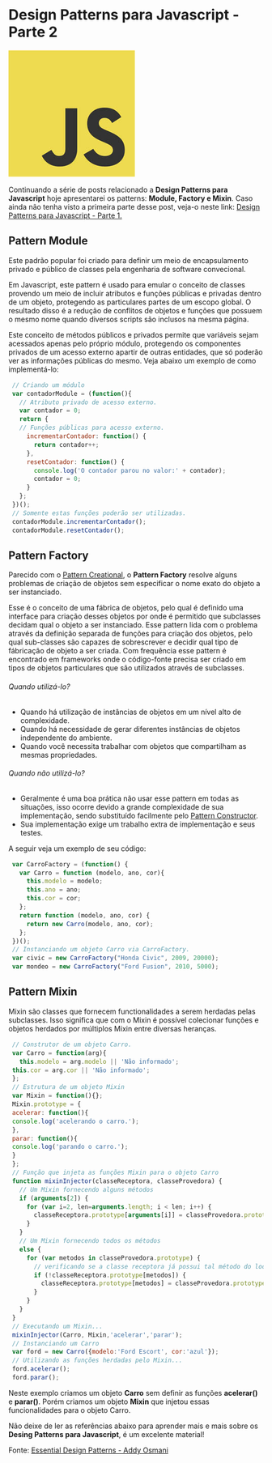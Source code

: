# Design Patterns para Javascript - Parte 2

![Javascript Desing Pattenrs](../images/javascript-logo.jpg "Javascript Desing Pattenrs")

Continuando a série de posts relacionado a **Design Patterns para Javascript** hoje apresentarei os patterns: **Module, Factory e Mixin**. Caso ainda não tenha visto a primeira parte desse post, veja-o neste link: [Design Patterns para Javascript - Parte 1.](../design-patterns-para-javascript-parte-1/ "Design Patterns para Javascript – Parte 1")

## Pattern Module

Este padrão popular foi criado para definir um meio de encapsulamento privado e público de classes pela engenharia de software convecional.

Em Javascript, este pattern é usado para emular o conceito de classes provendo um meio de incluir atributos e funções públicas e privadas dentro de um objeto, protegendo as particulares partes de um escopo global. O resultado disso é a redução de conflitos de objetos e funções que possuem o mesmo nome quando diversos scripts são inclusos na mesma página.

Este conceito de métodos públicos e privados permite que variáveis sejam acessados apenas pelo próprio módulo, protegendo os componentes privados de um acesso externo apartir de outras entidades, que só poderão ver as informações públicas do mesmo. Veja abaixo um exemplo de como implementá-lo:

``` javascript
 // Criando um módulo
 var contadorModule = (function(){
   // Atributo privado de acesso externo.
   var contador = 0;
   return {
   // Funções públicas para acesso externo.
     incrementarContador: function() {
       return contador++;
     },
     resetContador: function() {
       console.log('O contador parou no valor:' + contador);
       contador = 0;
     }
   };
 })();
 // Somente estas funções poderão ser utilizadas.
 contadorModule.incrementarContador();
 contadorModule.resetContador();
``` 

## Pattern Factory

Parecido com o [Pattern Creational](../design-patterns-para-javascript-parte-1/ "Design Patterns para Javascript – Parte 1"), o **Pattern Factory** resolve alguns problemas de criação de objetos sem especificar o nome exato do objeto a ser instanciado.

Esse é o conceito de uma fábrica de objetos, pelo qual é definido uma interface para criação desses objetos por onde é permitido que subclasses decidam qual o objeto a ser instanciado. Esse pattern lida com o problema através da definição separada de funções para criação dos objetos, pelo qual sub-classes são capazes de sobrescrever e decidir qual tipo de fábricação de objeto a ser criada. Com frequência esse pattern é encontrado em frameworks onde o código-fonte precisa ser criado em tipos de objetos particulares que são utilizados através de subclasses.

###### Quando utilizá-lo?

*   Quando há utilização de instâncias de objetos em um nível alto de complexidade.
*   Quando há necessidade de gerar diferentes instâncias de objetos independente do ambiente.
*   Quando você necessita trabalhar com objetos que compartilham as mesmas propriedades.

###### Quando não utilizá-lo?

*   Geralmente é uma boa prática não usar esse pattern em todas as situações, isso ocorre devido a grande complexidade de sua implementação, sendo substituído facilmente pelo [Pattern Constructor](../design-patterns-para-javascript-parte-1/ "Design Patterns para Javascript – Parte 1").
*   Sua implementação exige um trabalho extra de implementação e seus testes.

A seguir veja um exemplo de seu código:

``` javascript
 var CarroFactory = (function() {
   var Carro = function (modelo, ano, cor){
     this.modelo = modelo;
     this.ano = ano;
     this.cor = cor;
   };
   return function (modelo, ano, cor) {
     return new Carro(modelo, ano, cor);
   };
 })();
 // Instanciando um objeto Carro via CarroFactory.
 var civic = new CarroFactory("Honda Civic", 2009, 20000);
 var mondeo = new CarroFactory("Ford Fusion", 2010, 5000);
``` 

## Pattern Mixin

Mixin são classes que fornecem functionalidades a serem herdadas pelas subclasses. Isso significa que com o Mixin é possível colecionar funções e objetos herdados por múltiplos Mixin entre diversas heranças.

``` javascript
 // Construtor de um objeto Carro.
 var Carro = function(arg){
   this.modelo = arg.modelo || 'Não informado';
 this.cor = arg.cor || 'Não informado';
 };
 // Estrutura de um objeto Mixin
 var Mixin = function(){};
 Mixin.prototype = {
 acelerar: function(){
 console.log('acelerando o carro.');
 },
 parar: function(){
 console.log('parando o carro.');
 }
 };
 // Função que injeta as funções Mixin para o objeto Carro
 function mixinInjector(classeReceptora, classeProvedora) {
   // Um Mixin fornecendo alguns métodos
   if (arguments[2]) {
     for (var i=2, len=arguments.length; i < len; i++) {
       classeReceptora.prototype[arguments[i]] = classeProvedora.prototype[arguments[i]];
     }
   }
   // Um Mixin fornecendo todos os métodos
   else {
     for (var metodos in classeProvedora.prototype) {
       // verificando se a classe receptora já possui tal método do loop...
       if (!classeReceptora.prototype[metodos]) {
         classeReceptora.prototype[metodos] = classeProvedora.prototype[metodos];
       }
     }
   }
 }
 // Executando um Mixin...
 mixinInjector(Carro, Mixin,'acelerar','parar');
 // Instanciando um Carro
 var ford = new Carro({modelo:'Ford Escort', cor:'azul'});
 // Utilizando as funções herdadas pelo Mixin...
 ford.acelerar();
 ford.parar();
``` 

Neste exemplo criamos um objeto **Carro** sem definir as funções **acelerar()** e **parar()**. Porém criamos um objeto **Mixin** que injetou essas funcionalidades para o objeto Carro.

Não deixe de ler as referências abaixo para aprender mais e mais sobre os **Desing Patterns para Javascript**, é um excelente material!

Fonte: [Essential Design Patterns - Addy Osmani](http://www.addyosmani.com/resources/essentialjsdesignpatterns/book/ "Essetial Design Patterns - Addy Osmani")